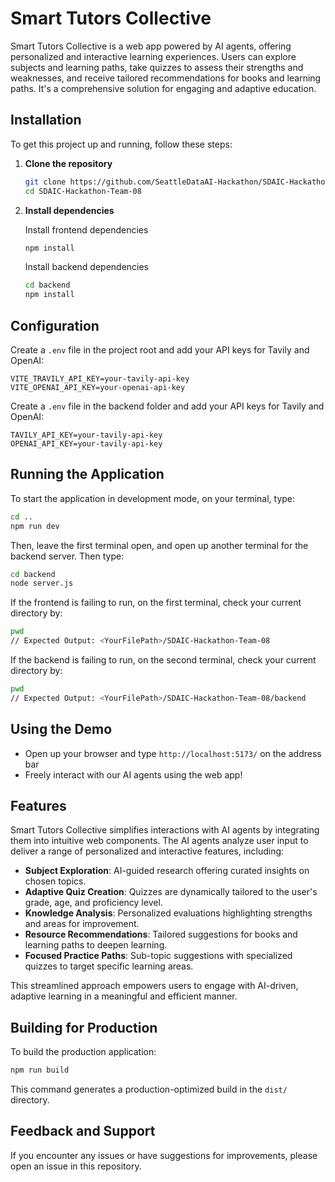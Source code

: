 # Smart Tutors Collective

Smart Tutors Collective is a web app powered by AI agents, offering personalized and interactive learning experiences. Users can explore subjects and learning paths, take quizzes to assess their strengths and weaknesses, and receive tailored recommendations for books and learning paths. It's a comprehensive solution for engaging and adaptive education.

## Installation

To get this project up and running, follow these steps:

1. **Clone the repository**

   ```bash
   git clone https://github.com/SeattleDataAI-Hackathon/SDAIC-Hackathon-Team-08
   cd SDAIC-Hackathon-Team-08
   ```

2. **Install dependencies**

   Install frontend dependencies
   ```bash
   npm install
   ```

   Install backend dependencies
   ```bash
   cd backend
   npm install
   ```

## Configuration

Create a `.env` file in the project root and add your API keys for Tavily and OpenAI:

```
VITE_TRAVILY_API_KEY=your-tavily-api-key
VITE_OPENAI_API_KEY=your-openai-api-key
```

Create a `.env` file in the backend folder and add your API keys for Tavily and OpenAI:

```
TAVILY_API_KEY=your-tavily-api-key
OPENAI_API_KEY=your-tavily-api-key
```

## Running the Application

To start the application in development mode, on your terminal, type:

```bash
cd ..
npm run dev
```

Then, leave the first terminal open, and open up another terminal for the backend server. Then type:

```bash
cd backend
node server.js
```

If the frontend is failing to run, on the first terminal, check your current directory by:

```bash
pwd
// Expected Output: <YourFilePath>/SDAIC-Hackathon-Team-08
```

If the backend is failing to run, on the second terminal, check your current directory by:

```bash
pwd
// Expected Output: <YourFilePath>/SDAIC-Hackathon-Team-08/backend
```

## Using the Demo

- Open up your browser and type `http://localhost:5173/` on the address bar
- Freely interact with our AI agents using the web app!

## Features

Smart Tutors Collective simplifies interactions with AI agents by integrating them into intuitive web components. The AI agents analyze user input to deliver a range of personalized and interactive features, including:

- **Subject Exploration**: AI-guided research offering curated insights on chosen topics.
- **Adaptive Quiz Creation**: Quizzes are dynamically tailored to the user's grade, age, and proficiency level.
- **Knowledge Analysis**: Personalized evaluations highlighting strengths and areas for improvement.
- **Resource Recommendations**: Tailored suggestions for books and learning paths to deepen learning.
- **Focused Practice Paths**: Sub-topic suggestions with specialized quizzes to target specific learning areas.

This streamlined approach empowers users to engage with AI-driven, adaptive learning in a meaningful and efficient manner.

## Building for Production

To build the production application:

```bash
npm run build
```

This command generates a production-optimized build in the `dist/` directory.

## Feedback and Support

If you encounter any issues or have suggestions for improvements, please open an issue in this repository.
